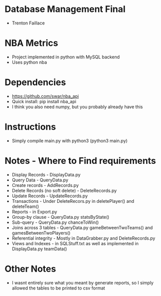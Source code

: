 # Database Management Final

* Trenton Faillace

# NBA Metrics

* Project implemented in python with MySQL backend
* Uses python nba 

# Dependencies

* https://github.com/swar/nba_api
* Quick install: pip install nba_api
* I think you also need numpy, but you probably already have this

# Instructions

* Simply compile main.py with python3 (python3 main.py)

# Notes - Where to Find requirements

* Display Records - DisplayData.py
* Query Data - QueryData.py
* Create records - AddRecords.py
* Delete Records (no soft delete) - DeleteRecords.py 
* Update Records - UpdateRecords.py
* Transactions - Under DeleteRecors.py in deletePlayer() and deleteTeam()
* Reports - in Export.py
* Group-by clause - QueryData.py statsByState()
* Sub-query - QueryData.py chanceToWin()
* Joins across 3 tables - QueryData.py gameBetweenTwoTeams() and gamesBetweenTwoPlayers()
* Referential integrity - Mostly in DataGrabber.py and DeleteRecords.py
* Views and Indexes - in SQLStuff.txt as well as implemented in DisplayData.py teamData()

# Other Notes

* I wasnt entirely sure what you meant by generate reports, so I simply allowed the tables to be printed to csv format